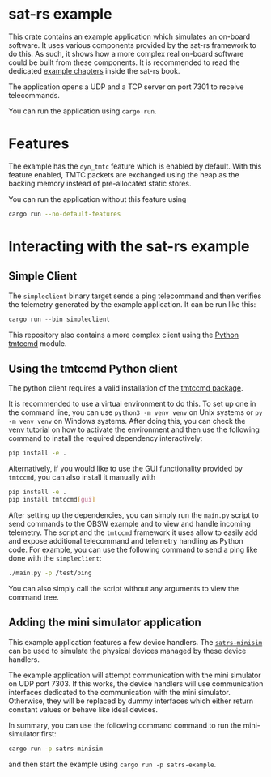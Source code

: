sat-rs example
======

This crate contains an example application which simulates an on-board software.
It uses various components provided by the sat-rs framework to do this. As such, it shows how
a more complex real on-board software could be built from these components. It is recommended to
read the dedicated
[example chapters](https://absatsw.irs.uni-stuttgart.de/projects/sat-rs/book/example.html) inside
the sat-rs book.

The application opens a UDP and a TCP server on port 7301 to receive telecommands.

You can run the application using `cargo run`.

# Features

The example has the `dyn_tmtc` feature which is enabled by default. With this feature enabled,
TMTC packets are exchanged using the heap as the backing memory instead of pre-allocated static
stores.

You can run the application without this feature using

```sh
cargo run --no-default-features
```

# Interacting with the sat-rs example

## Simple Client

The `simpleclient` binary target sends a
ping telecommand and then verifies the telemetry generated by the example application.
It can be run like this:

```rs
cargo run --bin simpleclient
```

This repository also contains a more complex client using the
[Python tmtccmd](https://github.com/robamu-org/tmtccmd) module.

## <a id="tmtccmd"></a> Using the tmtccmd Python client

The python client requires a valid installation of the
[tmtccmd package](https://github.com/robamu-org/tmtccmd).

It is recommended to use a virtual environment to do this. To set up one in the command line,
you can use `python3 -m venv venv` on Unix systems or `py -m venv venv` on Windows systems.
After doing this, you can check the [venv tutorial](https://docs.python.org/3/tutorial/venv.html)
on how to activate the environment and then use the following command to install the required
dependency interactively:

```sh
pip install -e .
```

Alternatively, if you would like to use the GUI functionality provided by `tmtccmd`, you can also
install it manually with

```sh
pip install -e .
pip install tmtccmd[gui]
```

After setting up the dependencies, you can simply run the `main.py` script to send commands
to the OBSW example and to view and handle incoming telemetry. The script and the `tmtccmd`
framework it uses allow to easily add and expose additional telecommand and telemetry handling
as Python code. For example, you can use the following command to send a ping like done with
the `simpleclient`:

```sh
./main.py -p /test/ping
```

You can also simply call the script without any arguments to view the command tree.

## Adding the mini simulator application

This example application features a few device handlers. The
[`satrs-minisim`](https://egit.irs.uni-stuttgart.de/rust/sat-rs/src/branch/main/satrs-minisim)
can be used to simulate the physical devices managed by these device handlers.

The example application will attempt communication with the mini simulator on UDP port 7303.
If this works, the device handlers will use communication interfaces dedicated to the communication
with the mini simulator. Otherwise, they will be replaced by dummy interfaces which either
return constant values or behave like ideal devices.

In summary, you can use the following command command to run the mini-simulator first:

```sh
cargo run -p satrs-minisim
```

and then start the example using `cargo run -p satrs-example`.
